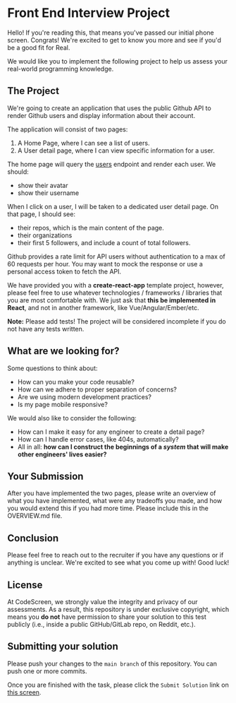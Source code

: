 # Front End Interview Project

Hello! If you're reading this, that means you've passed our initial phone screen. Congrats! We're excited to get to know
you more and see if you'd be a good fit for Real.

We would like you to implement the following project to help us assess your real-world programming knowledge.

## The Project

We're going to create an application that uses the public Github API to render Github users and display information
about their account.

The application will consist of two pages:

1. A Home Page, where I can see a list of users.
2. A User detail page, where I can view specific information for a user.

The home page will query the [users](https://api.github.com/users) endpoint and render each user. We should:

- show their avatar
- show their username

When I click on a user, I will be taken to a dedicated user detail page. On that page, I should see:

- their repos, which is the main content of the page.
- their organizations
- their first 5 followers, and include a count of total followers.

Github provides a rate limit for API users without authentication to a max of 60 requests per hour. You may want to mock
the response or use a personal access token to fetch the API.

We have provided you with a **create-react-app** template project, however, please feel free to use whatever
technologies / frameworks / libraries that you are most comfortable with. We just ask that **this be implemented in
React**, and not in another framework, like Vue/Angular/Ember/etc.

**Note:** Please add tests! The project will be considered incomplete if you do not have any tests written.

## What are we looking for?

Some questions to think about:

- How can you make your code reusable?
- How can we adhere to proper separation of concerns?
- Are we using modern development practices?
- Is my page mobile responsive?

We would also like to consider the following:

- How can I make it easy for any engineer to create a detail page?
- How can I handle error cases, like 404s, automatically?
- All in all: **how can I construct the beginnings of a _system_ that will make other engineers' lives easier?**

## Your Submission

After you have implemented the two pages, please write an overview of what you have implemented, what were any tradeoffs
you made, and how you would extend this if you had more time. Please include this in the OVERVIEW.md file.

## Conclusion

Please feel free to reach out to the recruiter if you have any questions or if anything is unclear. We're excited to see
what you come up with! Good luck!
## License

At CodeScreen, we strongly value the integrity and privacy of our assessments. As a result, this repository is under exclusive copyright, which means you **do not** have permission to share your solution to this test publicly (i.e., inside a public GitHub/GitLab repo, on Reddit, etc.). <br>

## Submitting your solution

Please push your changes to the `main branch` of this repository. You can push one or more commits. <br>

Once you are finished with the task, please click the `Submit Solution` link on <a href="https://app.codescreen.com/candidate/bb4117ec-8652-47d1-8edb-7ace3740b566" target="_blank">this screen</a>.